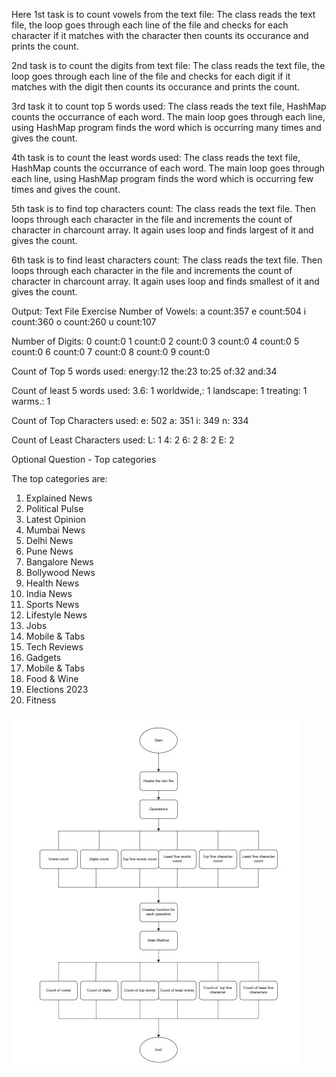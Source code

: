 Here 1st task is to count vowels from the text file:
The class reads the text file, the loop goes through each line of the file and checks for each character if it matches with the character then counts its occurance and prints the count.

2nd task is to count the digits from text file:
The class reads the text file, the loop goes through each line of the file and checks for each digit if it matches with the digit then counts its occurance and prints the count.

3rd task it to count top 5 words used:
The class reads the text file, HashMap counts the occurrance of each word. The main loop goes through each line, using HashMap program finds the word which is occurring many times and gives the count.

4th task is to count the least words used:
The class reads the text file, HashMap counts the occurrance of each word. The main loop goes through each line, using HashMap program finds the word which is occurring few times and gives the count.

5th task is to find top characters count:
The class reads the text file. Then loops through each character in the file and increments the count of character in charcount array. It again uses loop and finds largest of it and gives the count.

6th task is to find least characters count:
The class reads the text file. Then loops through each character in the file and increments the count of character in charcount array. It again uses loop and finds smallest of it and gives the count.

Output:
Text File Exercise
Number of Vowels:
a count:357
e count:504
i count:360
o count:260
u count:107


Number of Digits:
0 count:0
1 count:0
2 count:0
3 count:0
4 count:0
5 count:0
6 count:0
7 count:0
8 count:0
9 count:0


Count of Top 5 words used:
energy:12
the:23
to:25
of:32
and:34


Count of least 5 words used:
3.6: 1
worldwide,: 1
landscape: 1
treating: 1
warms.: 1


Count of Top Characters used:
e: 502
a: 351
i: 349
n: 334


Count of Least Characters used:
L: 1
4: 2
6: 2
8: 2
E: 2


Optional Question - Top categories

The top categories are:
1. Explained News
2. Political Pulse
3. Latest Opinion
4. Mumbai News
5. Delhi News
6. Pune News
7. Bangalore News
8. Bollywood News
9. Health News
10. India News
11. Sports News
12. Lifestyle News
13. Jobs
14. Mobile &amp; Tabs
15. Tech Reviews
16. Gadgets
17. Mobile &amp; Tabs
18. Food &amp; Wine
19. Elections 2023
20. Fitness

![Flowchart](Flow%20chart.jpg)
